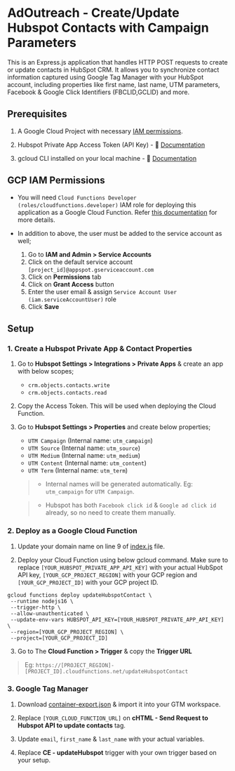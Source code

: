 # AdOutreach - Create/Update Hubspot Contacts with Campaign Parameters

This is an Express.js application that handles HTTP POST requests to create or update contacts in HubSpot CRM. It allows you to synchronize contact information captured using Google Tag Manager with your HubSpot account, including properties like first name, last name, UTM parameters, Facebook & Google Click Identifiers (FBCLID,GCLID) and more.

## Prerequisites

1. A Google Cloud Project with necessary [IAM permissions](#gcp-iam-permissions).

2. Hubspot Private App Access Token (API Key) - 🔗 [Documentation](https://developers.hubspot.com/docs/api/private-apps)

3. gcloud CLI installed on your local machine - 🔗 [Documentation](https://cloud.google.com/sdk/docs/install)

## GCP IAM Permissions

- You will need `Cloud Functions Developer (roles/cloudfunctions.developer)` IAM role for deploying this application as a Google Cloud Function. Refer [this documentation](https://cloud.google.com/functions/docs/reference/iam/roles#cloudfunctions.developer) for more details.

- In addition to above, the user must be added to the service account as well;
  1. Go to **IAM and Admin > Service Accounts**
  1. Click on the default service account `[project_id]@appspot.gserviceaccount.com`
  1. Click on **Permissions** tab
  1. Click on **Grant Access** button
  1. Enter the user email & assign `Service Account User (iam.serviceAccountUser)` role
  1. Click **Save**

## Setup

### 1. Create a Hubspot Private App & Contact Properties

1. Go to **Hubspot Settings > Integrations > Private Apps** & create an app with below scopes;

   - `crm.objects.contacts.write`
   - `crm.objects.contacts.read`

2. Copy the Access Token. This will be used when deploying the Cloud Function.

3. Go to **Hubspot Settings > Properties** and create below properties;

   - `UTM Campaign` (Internal name: `utm_campaign`)
   - `UTM Source` (Internal name: `utm_source`)
   - `UTM Medium` (Internal name: `utm_medium`)
   - `UTM Content` (Internal name: `utm_content`)
   - `UTM Term` (Internal name: `utm_term`)

   > - Internal names will be generated automatically. Eg: `utm_campaign` for `UTM Campaign`.

   > - Hubspot has both `Facebook click id` & `Google ad click id` already, so no need to create them manually.

### 2. Deploy as a Google Cloud Function

1. Update your domain name on line 9 of [index.js](./index.js#L9) file.

2. Deploy your Cloud Function using below gcloud command. Make sure to replace `[YOUR_HUBSPOT_PRIVATE_APP_API_KEY]` with your actual HubSpot API key, `[YOUR_GCP_PROJECT_REGION]` with your GCP region and `[YOUR_GCP_PROJECT_ID]` with your GCP project ID.

```
gcloud functions deploy updateHubspotContact \
 --runtime nodejs16 \
 --trigger-http \
 --allow-unauthenticated \
 --update-env-vars HUBSPOT_API_KEY=[YOUR_HUBSPOT_PRIVATE_APP_API_KEY] \
 --region=[YOUR_GCP_PROJECT_REGION] \
 --project=[YOUR_GCP_PROJECT_ID]
```

3. Go to The **Cloud Function > Trigger** & copy the **Trigger URL**

> Eg: `https://[PROJECT_REGION]-[PROJECT_ID].cloudfunctions.net/updateHubspotContact`

### 3. Google Tag Manager

1. Download [container-export.json](./container-export.json) & import it into your GTM workspace.

2. Replace `[YOUR_CLOUD_FUNCTION_URL]` on **cHTML - Send Request to Hubspot API to update contacts** tag.

3. Update `email`, `first_name` & `last_name` with your actual variables.

4. Replace **CE - updateHubspot** trigger with your own trigger based on your setup.
